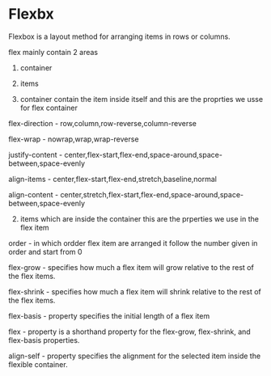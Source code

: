 # Flexbx

Flexbox is a layout method for arranging items in rows or columns.
  
  flex mainly contain 2 areas 
  1. container
  2. items 

 1. container contain the item inside itself and 
  this are the proprties we usse for flex container

  flex-direction - row,column,row-reverse,column-reverse

  flex-wrap - nowrap,wrap,wrap-reverse

  justify-content - center,flex-start,flex-end,space-around,space-between,space-evenly

  align-items - center,flex-start,flex-end,stretch,baseline,normal

  align-content - center,stretch,flex-start,flex-end,space-around,space-between,space-evenly

 2. items which are inside the container this are the prperties we use in the flex item

 order - in which ordder flex item are arranged it follow the number given in order and start from 0

 flex-grow - specifies how much a flex item will grow relative to the rest of the flex items.

 flex-shrink -  specifies how much a flex item will shrink relative to the rest of the flex items.

 flex-basis - property specifies the initial length of a flex item

 flex -  property is a shorthand property for the flex-grow, flex-shrink, and flex-basis properties.

 align-self - property specifies the alignment for the selected item inside the flexible container.
